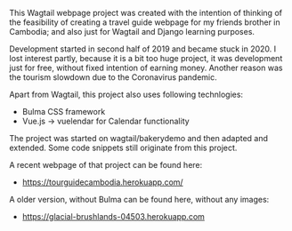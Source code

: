 This Wagtail webpage project was created with the intention of 
thinking of the feasibility of creating a travel guide webpage
for my friends brother in Cambodia; and also just for Wagtail 
and Django learning purposes.

Development started in second half of 2019 and became stuck in 2020. 
I lost interest partly, because it is a bit too huge project, 
it was development just for free, without fixed intention of earning money. 
Another reason was the tourism slowdown due to the Coronavirus pandemic.

Apart from Wagtail, this project also uses following technlogies:
* Bulma CSS framework
* Vue.js -> vuelendar for Calendar functionality

The project was started on wagtail/bakerydemo and 
then  adapted and extended. 
Some code snippets still originate from this project. 

A recent webpage of that project can be found here:
* https://tourguidecambodia.herokuapp.com/

A older version, without Bulma can be found here, without any images:
* https://glacial-brushlands-04503.herokuapp.com



